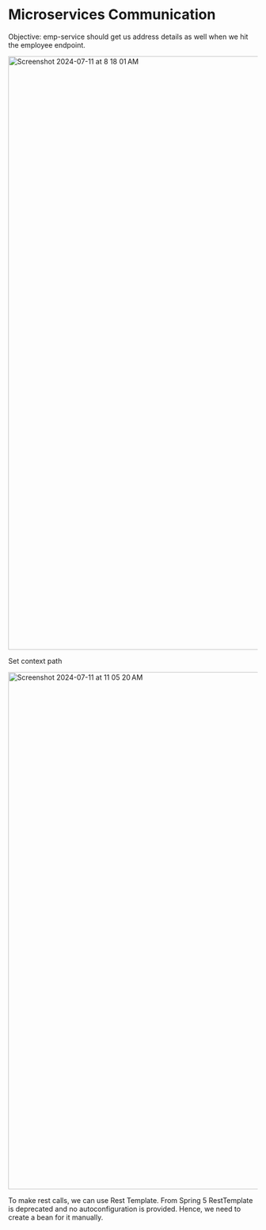 # Microservices Communication

Objective: emp-service should get us address details as well when we hit the employee endpoint.

<img width="1196" alt="Screenshot 2024-07-11 at 8 18 01 AM" src="https://github.com/Malobika8/All-In-One/assets/111234135/43f0daa0-f0bc-4865-84a1-9376eac8cec2">

Set context path

<img width="1042" alt="Screenshot 2024-07-11 at 11 05 20 AM" src="https://github.com/Malobika8/All-In-One/assets/111234135/9a544b9f-cc0a-41fb-840e-73bc90dac147">

To make rest calls, we can use Rest Template.
From Spring 5 RestTemplate is deprecated and no autoconfiguration is provided. Hence, we need to create a bean for it manually.
